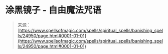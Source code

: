 <!--yml

category: 未分类

date: 2024-06-12 19:11:25

-->

# 涂黑镜子 - 自由魔法咒语

> 来源：[https://www.spellsofmagic.com/spells/spiritual_spells/banishing_spells/24950/page.html#0001-01-01](https://www.spellsofmagic.com/spells/spiritual_spells/banishing_spells/24950/page.html#0001-01-01)

